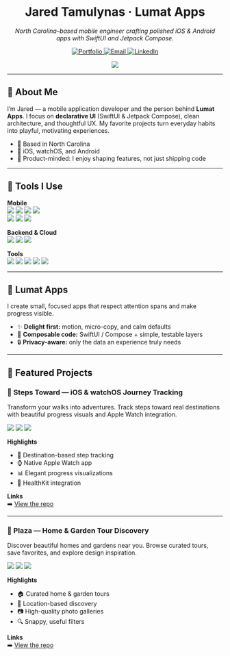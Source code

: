 <!--
README • Jared Tamulynas / Lumat Apps
Keep it lightweight and friendly. Prefer short, skimmable sections.
-->

<h1 align="center">Jared Tamulynas · Lumat Apps</h1>
<p align="center">
  <em>North Carolina–based mobile engineer crafting polished iOS & Android apps with SwiftUI and Jetpack Compose.</em>
</p>

<p align="center">
  <a href="https://www.lumatapps.com">
    <img alt="Portfolio" src="https://img.shields.io/badge/Portfolio-lumatapps.com-111?style=for-the-badge">
  </a>
  <a href="mailto:lumat.apps@gmail.com">
    <img alt="Email" src="https://img.shields.io/badge/Email-lumat.apps%40gmail.com-EA4335?style=for-the-badge&logo=gmail&logoColor=white">
  </a>
  <a href="https://www.linkedin.com/in/jaredtamulynas/">
    <img alt="LinkedIn" src="https://img.shields.io/badge/LinkedIn-Jared%20Tamulynas-0A66C2?style=for-the-badge&logo=linkedin&logoColor=white">
  </a>
</p>

<p align="center">
  <a href="https://github.com/lumatApps">
    <img src="https://readme-typing-svg.herokuapp.com/?lines=iOS%20%26%20Android%20Developer;SwiftUI%20%26%20Jetpack%20Compose;HealthKit%20%26%20Maps;Clean%2C%20delightful%20UX&font=Fira%20Code&center=true&width=520&height=45&duration=3800&pause=900">
  </a>
</p>

---

## 👋 About Me
I’m Jared — a mobile application developer and the person behind **Lumat Apps**. I focus on **declarative UI** (SwiftUI & Jetpack Compose), clean architecture, and thoughtful UX. My favorite projects turn everyday habits into playful, motivating experiences.

- 📍 Based in North Carolina  
- 📱 iOS, watchOS, and Android  
- 🧭 Product-minded: I enjoy shaping features, not just shipping code

---

## 🧰 Tools I Use
**Mobile**  
<img src="https://img.shields.io/badge/Swift-orange?logo=swift"> <img src="https://img.shields.io/badge/SwiftUI-02569B"> <img src="https://img.shields.io/badge/Swift%20Data-4B8BBE"> <img src="https://img.shields.io/badge/HealthKit-00C389">  
<img src="https://img.shields.io/badge/Kotlin-7F52FF?logo=kotlin&logoColor=white"> <img src="https://img.shields.io/badge/Jetpack%20Compose-4285F4"> <img src="https://img.shields.io/badge/Room-3DDC84?logo=android&logoColor=white">

**Backend & Cloud**  
<img src="https://img.shields.io/badge/Firebase-FFCA28?logo=firebase&logoColor=black"> <img src="https://img.shields.io/badge/Google%20Cloud-4285F4?logo=googlecloud&logoColor=white"> <img src="https://img.shields.io/badge/REST-111">

**Tools**  
<img src="https://img.shields.io/badge/Xcode-147EFB?logo=xcode&logoColor=white"> <img src="https://img.shields.io/badge/Android%20Studio-3DDC84?logo=androidstudio&logoColor=white"> <img src="https://img.shields.io/badge/Git-111?logo=git"> <img src="https://img.shields.io/badge/App%20Store%20Connect-0A84FF"> <img src="https://img.shields.io/badge/Google%20Play%20Console-34A853">

---

## 🧭 Lumat Apps
I create small, focused apps that respect attention spans and make progress visible.

- ✨ **Delight first:** motion, micro-copy, and calm defaults  
- 🧩 **Composable code:** SwiftUI / Compose + simple, testable layers  
- 🔒 **Privacy-aware:** only the data an experience truly needs

---

## 🎯 Featured Projects

### 📱 Steps Toward — iOS & watchOS Journey Tracking
Transform your walks into adventures. Track steps toward real destinations with beautiful progress visuals and Apple Watch integration.

<img src="https://img.shields.io/badge/SwiftUI-iOS-0A84FF?style=flat"> <img src="https://img.shields.io/badge/watchOS-Compatible-FF2D55?style=flat"> <img src="https://img.shields.io/badge/HealthKit-Integrated-00C389?style=flat">

**Highlights**
- 🎯 Destination-based step tracking
- ⌚ Native Apple Watch app
- 📊 Elegant progress visualizations
- 💪 HealthKit integration

**Links**  
➡️ <a href="https://github.com/lumatApps/steps-toward">View the repo</a>  
<!-- TODO: Add App Store / promo video / screenshot gallery if available -->

---

### 🏡 Plaza — Home & Garden Tour Discovery
Discover beautiful homes and gardens near you. Browse curated tours, save favorites, and explore design inspiration.

<img src="https://img.shields.io/badge/SwiftUI-iOS-0A84FF?style=flat"> <img src="https://img.shields.io/badge/MapKit-Integrated-F39C12?style=flat"> <img src="https://img.shields.io/badge/Firebase-Backend-FFCA28?style=flat">

**Highlights**
- 🏠 Curated home & garden tours
- 📍 Location-based discovery
- 📷 High-quality photo galleries
- 🔍 Snappy, useful filters

**Links**  
➡️ <a href="https://github.com/lumatApps/plaza">View the repo</a>  
<!-- TODO: Add demo GIF and sample data screenshots -->


<!--
Extras (optional):
- Add GIFs/screens under each project for quick visual context.
- Pin key repos on your profile (Steps Toward, Plaza).
- If you use CI/CD or Fastlane, add a short note under Tools.
-->
